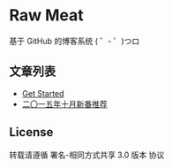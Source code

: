 # Raw Meat

基于 GitHub 的博客系统 ( ゜- ゜)つロ 

## 文章列表

<!-- start blog index -->
- [Get Started](/blogs/get-started.md)
- [二〇一五年十月新番推荐](/blogs/anime-recommendations.md)

<!-- end blog index -->

## License

转载请遵循 署名-相同方式共享 3.0 版本 协议
